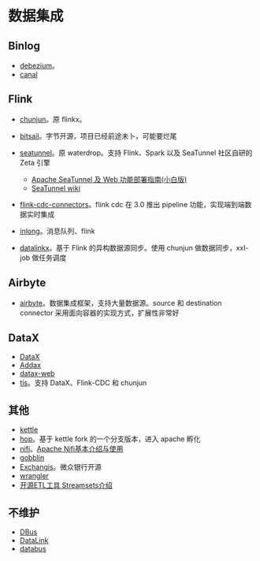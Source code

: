 # 数据集成

## Binlog

* [debezium](https://github.com/debezium/debezium)。
* [canal](https://github.com/alibaba/canal)

## Flink

* [chunjun](https://github.com/DTStack/chunjun)。原 flinkx。
* [bitsail](https://github.com/bytedance/bitsail)。字节开源，项目已经前途未卜，可能要烂尾
* [seatunnel](https://github.com/apache/seatunnel)。原 waterdrop。支持 Flink、Spark 以及 SeaTunnel 社区自研的 Zeta 引擎
  * [Apache SeaTunnel 及 Web 功能部署指南(小白版)](https://mp.weixin.qq.com/s?__biz=MzkwNTMwNTEyNA==&mid=2247492653&idx=1&sn=ade20dd5f54ee316da37285247b7d9e3&chksm=c0fb6966f78ce0704acfd97c8df66783b32399eb37708cf26c57ba91efe301085b8a916a3c68&mpshare=1&scene=1&srcid=022937Eilg8OdLx0JRZYtrbI&sharer_shareinfo=cc0f57196b3e559aa362dcbf477b83c3&sharer_shareinfo_first=b196a66a8d05063264e8c821e9b9cfa0&version=4.1.10.99312&platform=mac#rd)
  * [SeaTunnel wiki](https://cwiki.apache.org/confluence/display/SEATUNNEL/Home)
  
* [flink-cdc-connectors](https://github.com/ververica/flink-cdc-connectors)。flink cdc 在 3.0 推出 pipeline 功能，实现端到端数据实时集成
* [inlong](https://github.com/apache/inlong)。消息队列、flink
* [datalinkx](https://github.com/SplitfireUptown/datalinkx)。基于 Flink 的异构数据源同步。使用 chunjun 做数据同步，xxl-job 做任务调度

## Airbyte

* [airbyte](https://github.com/airbytehq/airbyte)。数据集成框架，支持大量数据源。source 和 destination connector 采用面向容器的实现方式，扩展性非常好

## DataX

* [DataX](https://github.com/alibaba/DataX)
* [Addax](https://github.com/wgzhao/Addax)
* [datax-web](https://github.com/WeiYe-Jing/datax-web)
* [tis](https://github.com/datavane/tis)。支持 DataX、Flink-CDC 和 chunjun

## 其他

* [kettle](https://github.com/pentaho/pentaho-kettle)
* [hop](https://github.com/apache/hop)。基于 kettle fork 的一个分支版本，进入 apache 孵化
* [nifi](https://github.com/apache/nifi)。[Apache Nifi基本介绍与使用](https://mp.weixin.qq.com/s?__biz=MzIwODM1OTYzOQ==&mid=2247486027&idx=1&sn=868e3ee51ae71c1cbabc3c6d133030c0&chksm=970513f3a0729ae5f1e1921183b3a10d1f4b2ebf74fe97913b6b0cc973b7fa02316d5b9f2530&mpshare=1&scene=1&srcid=0218OWFHlB23PjFLnRdqmYJE&sharer_shareinfo=a6305395a276a30dbbe6a4a7632cc7f7&sharer_shareinfo_first=574620c92972a0dbd995a9cdbc8c06c7&version=4.1.10.99312&platform=mac#rd)
* [gobblin](https://github.com/apache/gobblin)
* [Exchangis](https://github.com/WeBankFinTech/Exchangis)。微众银行开源
* [wrangler](https://github.com/data-integrations/wrangler)
* [开源ETL工具 Streamsets介绍](https://mp.weixin.qq.com/s/xCTy6_xTEzHFlAXIngUc6w?version=4.1.10.99312&platform=mac)

## 不维护

* [DBus](https://github.com/BriData/DBus)
* [DataLink](https://github.com/ucarGroup/DataLink)
* [databus](https://github.com/linkedin/databus)

